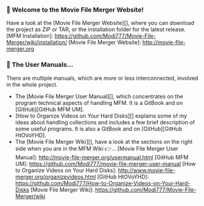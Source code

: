 ### :checkered_flag: Welcome to the Movie File Merger Website!
Have a look at the [Movie File Merger Website][], where you can download the project as ZIP or TAR, or the installation folder for the latest release.
[MFM Installation]: https://github.com/Modi777/Movie-File-Merger/wiki/installation/
[Movie File Merger Website]: http://movie-file-merger.org

### :book: The User Manuals...
There are multiple manuals, which are more or less interconnected, involved in the whole project.

- The [Movie File Merger User Manual][], which concentrates on the program technical aspects of handling MFM.  It is a GitBook and on [GitHub][GitHub MFM UM].
- [How to Organize Videos on Your Hard Disks][] explains some of my ideas about handling collections and includes a few brief description of some useful programs.  It is also a GitBook and on [GitHub][GitHub HtOVoYHD].
- The [Movie File Merger Wiki][], have a look at the sections on the right side when you are in the MFM Wiki :point_right:...
[Movie File Merger User Manual]: http://movie-file-merger.org/usermanual.html
[GitHub MFM UM]: https://github.com/Modi777/movie-file-merger-user-manual
[How to Organize Videos on Your Hard Disks]: http://www.movie-file-merger.org/organizevideos.html
[GitHub HtOVoYHD]: https://github.com/Modi777/How-to-Organize-Videos-on-Your-Hard-Disks
[Movie File Merger Wiki]: https://github.com/Modi777/Movie-File-Merger/wiki
